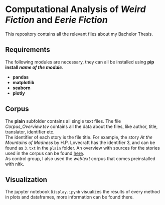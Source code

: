 # Computational Analysis of _Weird Fiction_ and _Eerie Fiction_
This repository contains all the relevant files about my Bachelor Thesis.
## Requirements
The following modules are necessary, they can all be installed using **pip install _name of the module_**.
* **pandas**
* **matplotlib**
* **seaborn**
* **plotly**
## Corpus
The **plain** subfolder contains all single text files. The file _Corpus\_Overview.tsv_ contains all the data about the files, like author, title, translator, identifier etc.  
The identifier of each story is the file title. For example, the story _At the Mountains of Madness_ by H.P. Lovecraft has the identifier 3, and can be found as ```3.txt``` in the ```plain``` folder.
An overview with sources for the stories used in the corpus can be found [here](https://docs.google.com/spreadsheets/d/1ba9V59JTGyw86F1YEwhSBCZFZR7UMYOxbvYgrtb8EM4/edit?usp=sharing).  
As control group, I also used the _webtext_ corpus that comes preinstalled with nltk.

## Visualization
  
  
The jupyter notebook ``Display.ipynb`` visualizes the results of every method in plots and dataframes, more information can be found there.
